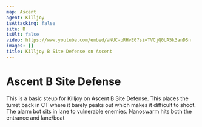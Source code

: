 ```yaml
---
map: Ascent
agent: Killjoy
isAttacking: false
site: B
isUlt: false
video: https://www.youtube.com/embed/aNUC-pRHvE0?si=TVCjQ0UA5k3anDSn
images: []
title: Killjoy B Site Defense on Ascent
---
```


# Ascent B Site Defense

This is a basic steup for Killjoy on Ascent B Site Defense. This places the turret back in CT where it barely peaks out which makes it difficult to shoot.
The alarm bot sits in lane to vulnerable enemies. Nanoswarm hits both the entrance and lane/boat
